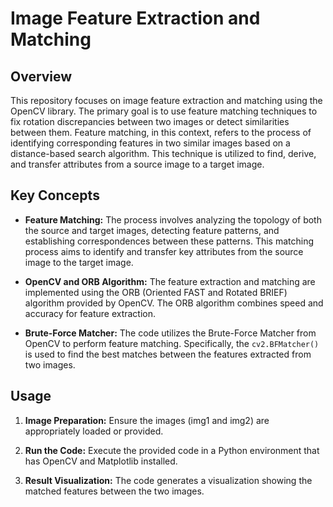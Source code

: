 
# Image Feature Extraction and Matching

## Overview

This repository focuses on image feature extraction and matching using the OpenCV library. The primary goal is to use feature matching techniques to fix rotation discrepancies between two images or detect similarities between them. Feature matching, in this context, refers to the process of identifying corresponding features in two similar images based on a distance-based search algorithm. This technique is utilized to find, derive, and transfer attributes from a source image to a target image.

## Key Concepts

- **Feature Matching:** The process involves analyzing the topology of both the source and target images, detecting feature patterns, and establishing correspondences between these patterns. This matching process aims to identify and transfer key attributes from the source image to the target image.

- **OpenCV and ORB Algorithm:** The feature extraction and matching are implemented using the ORB (Oriented FAST and Rotated BRIEF) algorithm provided by OpenCV. The ORB algorithm combines speed and accuracy for feature extraction.

- **Brute-Force Matcher:** The code utilizes the Brute-Force Matcher from OpenCV to perform feature matching. Specifically, the `cv2.BFMatcher()` is used to find the best matches between the features extracted from two images.

## Usage

1. **Image Preparation:** Ensure the images (img1 and img2) are appropriately loaded or provided.

2. **Run the Code:** Execute the provided code in a Python environment that has OpenCV and Matplotlib installed.

3. **Result Visualization:** The code generates a visualization showing the matched features between the two images.

